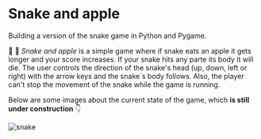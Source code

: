 # Snake and apple

Building a version of the snake game in Python and Pygame.

:snake: :apple: *Snake and apple* is a simple game where if snake eats an
apple it gets longer and your score increases. If your snake hits any parte
its body it will die. The user controls the direction of the snake's head (up, down,
left or right) with the arrow keys and the snake´s body follows. Also, the player
can't stop the movement of the snake while the game is running.

Below are some images about the current state of the game, which **is still under
construction** :point_down:

<image src="screenshot\snake.png " alt="snake">

